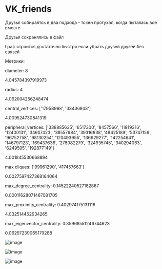 # VK_friends

Друзья собиралтсь в два подхода - токен протухал, когда пыталась все вместе

Друзья сохранялись в файл


Граф строится достаточно быстро если убрать друзей друзей без связей


Метрики:

diameter: 8

4.045784397919973

radius: 4

4.062004256248474

central_vertices: ['17958998', '33436943']

4.009524730841319

peripheral_vertices: ['338885635', '6517300', '8457566', '11819316', '12400131', '34607423', '38557684', '39316838', '48425189', '53747156', '96752758', '98130254', '120493955', '136929277', '142254641', '146797123', '169437636', '278082279', '324935745', '340294063', '6249505', '192877149']

4.001845530668894

max cliques: ['99961290', '417457663']

0.0027597427368164064

max_degree_centrality: 0.14522240527182867

0.00011628071467081705

max_proximity_centrality: 0.402974175131116

4.032514452934265

max_eigenvector_centrality: 0.35968551246744623

0.06297239065170288

![image](https://user-images.githubusercontent.com/91695607/226894732-1b824328-9782-4f66-8035-019a034f62fb.png)

![image](https://user-images.githubusercontent.com/91695607/226895192-6a20a170-cf33-4641-8f47-5c1dbf0d673e.png)

![image](https://user-images.githubusercontent.com/91695607/226895985-93a8d995-5312-4cd2-8bc8-f493ccb848ea.png)
